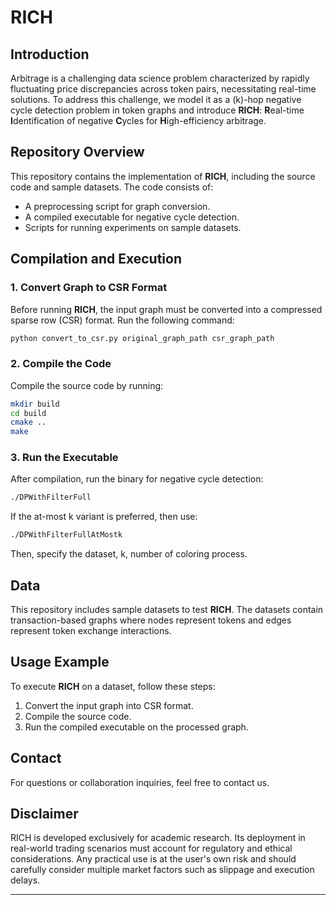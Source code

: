 # RICH

## Introduction

Arbitrage is a challenging data science problem characterized by rapidly fluctuating price discrepancies across token pairs, necessitating real-time solutions. To address this challenge, we model it as a \(k\)-hop negative cycle detection problem in token graphs and introduce **RICH**: **R**eal-time **I**dentification of negative **C**ycles for **H**igh-efficiency arbitrage.


## Repository Overview

This repository contains the implementation of **RICH**, including the source code and sample datasets. The code consists of:

- A preprocessing script for graph conversion.
- A compiled executable for negative cycle detection.
- Scripts for running experiments on sample datasets.

## Compilation and Execution

### 1. Convert Graph to CSR Format

Before running **RICH**, the input graph must be converted into a compressed sparse row (CSR) format. Run the following command:

```zsh
python convert_to_csr.py original_graph_path csr_graph_path
```

### 2. Compile the Code

Compile the source code by running:

```zsh
mkdir build
cd build
cmake ..
make
```

### 3. Run the Executable

After compilation, run the binary for negative cycle detection:

```zsh
./DPWithFilterFull
```

If the at-most k variant is preferred, then use:

```zsh
./DPWithFilterFullAtMostk
```

Then, specify the dataset, k, number of coloring process. 

## Data

This repository includes sample datasets to test **RICH**. The datasets contain transaction-based graphs where nodes represent tokens and edges represent token exchange interactions.

## Usage Example

To execute **RICH** on a dataset, follow these steps:

1. Convert the input graph into CSR format.
2. Compile the source code.
3. Run the compiled executable on the processed graph.


## Contact

For questions or collaboration inquiries, feel free to contact us.


## Disclaimer

RICH is developed exclusively for academic research. Its deployment in real-world trading scenarios must account for regulatory and ethical considerations. Any practical use is at the user's own risk and should carefully consider multiple market factors such as slippage and execution delays.

---

